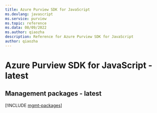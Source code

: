 ```yaml
---
title: Azure Purview SDK for JavaScript
ms.devlang: javascript
ms.service: purview
ms.topic: reference
ms.data: 08/09/2022
ms.author: qiaozha
description: Reference for Azure Purview SDK for JavaScript
author: qiaozha
---
```

# Azure Purview SDK for JavaScript - latest

## Management packages - latest
[!INCLUDE [mgmt-packages](purview-mgmt-index.md)]
